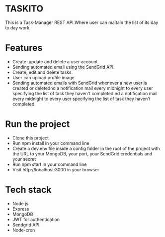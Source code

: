 # TASKITO

This is a Task-Manager REST API.Where user can maitain the list of its day to day work.

<h1>Features</h1>
 <ul>
   <li>Create ,update and delete a user account.</li>
   <li>Sending automated email using the SendGrid API.</li>
   <li>Create, edit and delete tasks.</li>
   <li>User can upload profile image.</li>
   <li>Sending automated emails with SendGrid whenever a new user is created or deletednd a notification mail every midnight to every user specifying the list of task they haven't completed  nd a notification mail every midnight to every user specifying the list of task they haven't completed </li>
</ul>


<h1>Run the project</h1>
<ul>
<li>Clone this project</li>
<li>Run npm install in your command line</li>
<li>Create a dev.env file inside a config folder in the root of the project with the URL to your MongoDB, your port, your SendGrid credentials and your secret</li>
<li>Run npm start in your command line</li>
<li>Visit http://localhost:3000 in your browser</li>
</ul>

<h1>Tech stack</h1>
 <ul>
  <li>Node.js</li>
  <li>Express</li>
  <li>MongoDB</li>
  <li>JWT for authentication</li>
  <li>Sendgrid API</li>
  <li>Node-cron</li>
 </ul>
